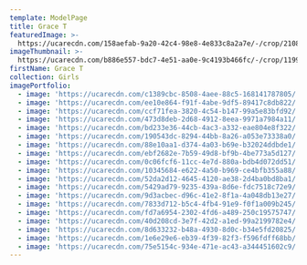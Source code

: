 ```yaml
---
template: ModelPage
title: Grace T
featuredImage: >-
  https://ucarecdn.com/158aefab-9a20-42c4-98e8-4e833c8a2a7e/-/crop/2108x1286/0,0/-/preview/
imageThumbnail: >-
  https://ucarecdn.com/b886e557-bdc7-4e51-aa0e-9c4193b466fc/-/crop/1199x1621/167,54/-/preview/
firstName: Grace T
collection: Girls
imagePortfolio:
  - image: 'https://ucarecdn.com/c1389cbc-8508-4aee-88c5-168141787805/'
  - image: 'https://ucarecdn.com/ee10e864-f91f-4abe-9df5-89417c8db822/'
  - image: 'https://ucarecdn.com/ccf71fea-3820-4c54-b147-99a5e83bfd92/'
  - image: 'https://ucarecdn.com/473d8deb-2d68-4912-8eea-9971a7984a11/'
  - image: 'https://ucarecdn.com/bd233e36-44cb-4ac3-a332-eae804e8f322/'
  - image: 'https://ucarecdn.com/190543dc-8294-44bb-8a26-a053e73338a0/'
  - image: 'https://ucarecdn.com/88e10aa1-d374-4a03-b69e-b32024ddbde1/'
  - image: 'https://ucarecdn.com/ebf2682e-7b59-49d8-bf9b-4be773a5d127/'
  - image: 'https://ucarecdn.com/0c06fcf6-11cc-4e7d-880a-bdb4d072dd51/'
  - image: 'https://ucarecdn.com/10345684-e622-4a50-b969-ce4bfb355a88/'
  - image: 'https://ucarecdn.com/52da2d12-4645-4120-ae38-2d4ba0bd8ba1/'
  - image: 'https://ucarecdn.com/5429ad79-9235-439a-8d6e-fdc7518c72e9/'
  - image: 'https://ucarecdn.com/9d3acbec-d96c-41e2-8f1a-4a048db13e27/'
  - image: 'https://ucarecdn.com/7833d712-b5c4-4fb4-91e9-f0f1a009b245/'
  - image: 'https://ucarecdn.com/fd7a6954-2302-4fd6-a489-250c19575747/'
  - image: 'https://ucarecdn.com/40d208cd-3e7f-42d2-a1ed-99a2199782e4/'
  - image: 'https://ucarecdn.com/8d633232-b48a-4930-8d0c-b34e5fd20825/'
  - image: 'https://ucarecdn.com/1e6e29e6-eb39-4f39-82f3-f596fdff68bb/'
  - image: 'https://ucarecdn.com/75e5154c-934e-471e-ac43-a344451602c9/'
---
```


